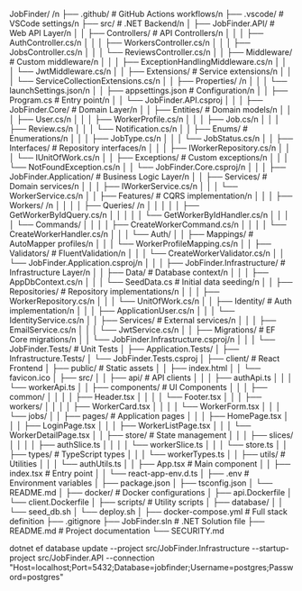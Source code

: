 JobFinder/ /n
├── .github/                  # GitHub Actions workflows/n
├── .vscode/                  # VSCode settings/n
├── src/                      # .NET Backend/n
│   ├── JobFinder.API/                # Web API Layer/n
│   │   ├── Controllers/               # API Controllers/n
│   │   │   ├── AuthController.cs/n
│   │   │   ├── WorkersController.cs/n
│   │   │   ├── JobsController.cs/n
│   │   │   └── ReviewsController.cs/n
│   │   ├── Middleware/                # Custom middleware/n
│   │   │   ├── ExceptionHandlingMiddleware.cs/n
│   │   │   └── JwtMiddleware.cs/n
│   │   ├── Extensions/                # Service extensions/n
│   │   │   └── ServiceCollectionExtensions.cs/n
│   │   ├── Properties/ /n
│   │   │   └── launchSettings.json/n
│   │   ├── appsettings.json           # Configuration/n
│   │   ├── Program.cs                 # Entry point/n
│   │   └── JobFinder.API.csproj
│   │
│   ├── JobFinder.Core/                # Domain Layer/n
│   │   ├── Entities/                  # Domain models/n
│   │   │   ├── User.cs/n
│   │   │   ├── WorkerProfile.cs/n
│   │   │   ├── Job.cs/n
│   │   │   ├── Review.cs/n
│   │   │   └── Notification.cs/n
│   │   ├── Enums/                     # Enumerations/n
│   │   │   ├── JobType.cs/n
│   │   │   └── JobStatus.cs/n
│   │   ├── Interfaces/                # Repository interfaces/n
│   │   │   ├── IWorkerRepository.cs/n
│   │   │   └── IUnitOfWork.cs/n
│   │   ├── Exceptions/                # Custom exceptions/n
│   │   │   └── NotFoundException.cs/n
│   │   └── JobFinder.Core.csproj/n
│   │
│   ├── JobFinder.Application/         # Business Logic Layer/n
│   │   ├── Services/                  # Domain services/n
│   │   │   ├── IWorkerService.cs/n
│   │   │   └── WorkerService.cs/n
│   │   ├── Features/                  # CQRS implementation/n
│   │   │   ├── Workers/ /n
│   │   │   │   ├── Queries/ /n
│   │   │   │   │   ├── GetWorkerByIdQuery.cs/n
│   │   │   │   │   └── GetWorkerByIdHandler.cs/n
│   │   │   │   └── Commands/
│   │   │   │       ├── CreateWorkerCommand.cs/n
│   │   │   │       └── CreateWorkerHandler.cs/n
│   │   │   └── Auth/
│   │   ├── Mappings/                  # AutoMapper profiles/n
│   │   │   └── WorkerProfileMapping.cs/n
│   │   ├── Validators/                # FluentValidation/n
│   │   │   └── CreateWorkerValidator.cs/n
│   │   └── JobFinder.Application.csproj/n
│   │
│   ├── JobFinder.Infrastructure/      # Infrastructure Layer/n
│   │   ├── Data/                      # Database context/n
│   │   │   ├── AppDbContext.cs/n
│   │   │   └── SeedData.cs            # Initial data seeding/n
│   │   ├── Repositories/              # Repository implementations/n
│   │   │   ├── WorkerRepository.cs/n
│   │   │   └── UnitOfWork.cs/n
│   │   ├── Identity/                  # Auth implementation/n
│   │   │   ├── ApplicationUser.cs/n
│   │   │   └── IdentityService.cs/n
│   │   ├── Services/                  # External services/n
│   │   │   ├── EmailService.cs/n
│   │   │   └── JwtService.cs/n
│   │   ├── Migrations/                # EF Core migrations/n
│   │   └── JobFinder.Infrastructure.csproj/n
│   │
│   └── JobFinder.Tests/               # Unit Tests
│       ├── Application.Tests/
│       ├── Infrastructure.Tests/
│       └── JobFinder.Tests.csproj
│
├── client/                      # React Frontend
│   ├── public/                  # Static assets
│   │   ├── index.html
│   │   └── favicon.ico
│   ├── src/
│   │   ├── api/                 # API clients
│   │   │   ├── authApi.ts
│   │   │   └── workerApi.ts
│   │   ├── components/          # UI Components
│   │   │   ├── common/
│   │   │   │   ├── Header.tsx
│   │   │   │   └── Footer.tsx
│   │   │   ├── workers/
│   │   │   │   ├── WorkerCard.tsx
│   │   │   │   └── WorkerForm.tsx
│   │   │   └── jobs/
│   │   ├── pages/               # Application pages
│   │   │   ├── HomePage.tsx
│   │   │   ├── LoginPage.tsx
│   │   │   ├── WorkerListPage.tsx
│   │   │   └── WorkerDetailPage.tsx
│   │   ├── store/               # State management
│   │   │   ├── slices/
│   │   │   │   ├── authSlice.ts
│   │   │   │   └── workerSlice.ts
│   │   │   └── store.ts
│   │   ├── types/               # TypeScript types
│   │   │   └── workerTypes.ts
│   │   ├── utils/               # Utilities
│   │   │   └── authUtils.ts
│   │   ├── App.tsx              # Main component
│   │   ├── index.tsx            # Entry point
│   │   └── react-app-env.d.ts
│   ├── .env                     # Environment variables
│   ├── package.json
│   ├── tsconfig.json
│   └── README.md
│
├── docker/                      # Docker configurations
│   ├── api.Dockerfile
│   └── client.Dockerfile
│
├── scripts/                     # Utility scripts
│   ├── database/
│   │   └── seed_db.sh
│   └── deploy.sh
│
├── docker-compose.yml           # Full stack definition
├── .gitignore
├── JobFinder.sln                # .NET Solution file
├── README.md                    # Project documentation
└── SECURITY.md




dotnet ef database update
  --project src/JobFinder.Infrastructure
  --startup-project src/JobFinder.API
  --connection "Host=localhost;Port=5432;Database=jobfinder;Username=postgres;Password=postgres"